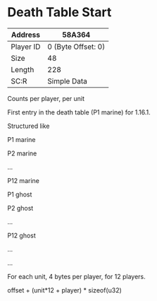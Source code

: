 #  Death Table Start
Address   | 58A364
----------|-------------
Player ID | 0 (Byte Offset: 0)
Size 	  | 48
Length 	  | 228
SC:R      | Simple Data

Counts per player, per unit

First entry in the death table (P1 marine) for 1.16.1.

Structured like
P1 marine
P2 marine
...
P12 marine
P1 ghost
P2 ghost
...
P12 ghost
...
...

For each unit, 4 bytes per player, for 12 players.

offset + (unit*12 + player) * sizeof(u32)

